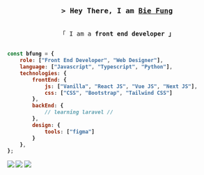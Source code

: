 <!-- Intro  -->
<h3 align="center">
        <samp>&gt; Hey There, I am 
                <b><a target="_blank" href="https://bfung.pro">Bie Fung</a></b>
        </samp>
</h3>


<p align="center"> 
  <samp>
    <br>
    「 I am a <b>front end developer<b> 」
    <br>
    <br>
  </samp>
</p>

```javascript
const bfung = {
    role: ["Front End Developer", "Web Designer"],
    language: ["Javascript", "Typescript", "Python"],
    technologies: {
        frontEnd: {
            js: ["Vanilla", "React JS", "Vue JS", "Next JS"],
            css: ["CSS", "Bootstrap", "Tailwind CSS"]
        },
        backEnd: {
            // learning laravel //
        },
        design: {
            tools: ["figma"]
        }
    },
};
```

![](http://github-profile-summary-cards.vercel.app/api/cards/profile-details?username=Bfungcode&theme=2077)
![](http://github-profile-summary-cards.vercel.app/api/cards/repos-per-language?username=Bfungcode&theme=2077)
![](http://github-profile-summary-cards.vercel.app/api/cards/most-commit-language?username=Bfungcode&theme=2077)
